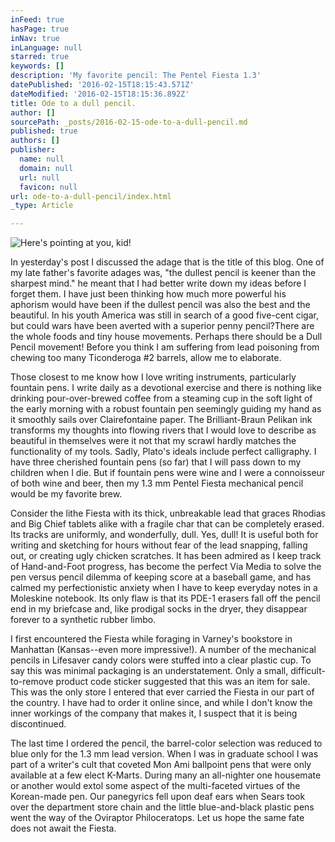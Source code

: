 ```yaml
---
inFeed: true
hasPage: true
inNav: true
inLanguage: null
starred: true
keywords: []
description: 'My favorite pencil: The Pentel Fiesta 1.3'
datePublished: '2016-02-15T18:15:43.571Z'
dateModified: '2016-02-15T18:15:36.892Z'
title: Ode to a dull pencil.
author: []
sourcePath: _posts/2016-02-15-ode-to-a-dull-pencil.md
published: true
authors: []
publisher:
  name: null
  domain: null
  url: null
  favicon: null
url: ode-to-a-dull-pencil/index.html
_type: Article

---
```

![Here's pointing at you, kid!](https://s3-us-west-2.amazonaws.com/the-grid-img/p/6cbc3653b0dcb035b7055c73a6b7d20d9b7d3d2b.jpg)

In yesterday's post I discussed the adage that is the title of this blog. One of my late father's favorite adages was, "the dullest pencil is keener than the sharpest mind." he meant that I had better write down my ideas before I forget them. I have just been thinking how much more powerful his aphorism would have been if the dullest pencil was also the best and the beautiful. In his youth America was still in search of a good five-cent cigar, but could wars have been averted with a superior penny pencil?There are the whole foods and tiny house movements. Perhaps there should be a Dull Pencil movement! Before you think I am suffering from lead poisoning from chewing too many Ticonderoga \#2 barrels, allow me to elaborate.

Those closest to me know how I love writing instruments, particularly fountain pens. I write daily as a devotional exercise and there is nothing like drinking pour-over-brewed coffee from a steaming cup in the soft light of the early morning with a robust fountain pen seemingly guiding my hand as it smoothly sails over Clairefontaine paper. The Brilliant-Braun Pelikan ink transforms my thoughts into flowing rivers that I would love to describe as beautiful in themselves were it not that my scrawl hardly matches the functionality of my tools. Sadly, Plato's ideals include perfect calligraphy. I have three cherished fountain pens (so far) that I will pass down to my children when I die. But if fountain pens were wine and I were a connoisseur of both wine and beer, then my 1.3 mm Pentel Fiesta mechanical pencil would be my favorite brew.

Consider the lithe Fiesta with its thick, unbreakable lead that graces Rhodias and Big Chief tablets alike with a fragile char that can be completely erased. Its tracks are uniformly, and wonderfully, dull. Yes, dull! It is useful both for writing and sketching for hours without fear of the lead snapping, falling out, or creating ugly chicken scratches. It has been admired as I keep track of Hand-and-Foot progress, has become the perfect Via Media to solve the pen versus pencil dilemma of keeping score at a baseball game, and has calmed my perfectionistic anxiety when I have to keep everyday notes in a Moleskine notebook. Its only flaw is that its PDE-1 erasers fall off the pencil end in my briefcase and, like prodigal socks in the dryer, they disappear forever to a synthetic rubber limbo.

I first encountered the Fiesta while foraging in Varney's bookstore in Manhattan (Kansas--even more impressive!). A number of the mechanical pencils in Lifesaver candy colors were stuffed into a clear plastic cup. To say this was minimal packaging is an understatement. Only a small, difficult-to-remove product code sticker suggested​ that this was an item for sale. This was the only store I entered that ever carried the Fiesta in our part of the country. I have had to order it online since, and while I don't know the inner workings of the company that makes it, I suspect that it is being discontinued.

The last time I ordered the pencil, the barrel-color selection was reduced to blue only for the 1.3 mm lead version. When I was in graduate school I was part of a writer's cult that coveted Mon Ami ballpoint pens that were only available at a few elect K-Marts. During many an all-nighter one housemate or another would extol some aspect of the multi-faceted virtues of the Korean-made pen. Our panegyrics fell upon deaf ears when Sears took over the department store chain and the little blue-and-black plastic pens went the way of the Oviraptor Philoceratops. Let us hope the same fate does not await the Fiesta.